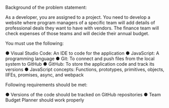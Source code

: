 Background of the problem statement: 

As a developer, you are assigned to a project. You need to develop a website where program managers of a specific team will add details of professional deals they want to have with vendors. The finance team will check expenses of those teams and will decide their annual budget.


You must use the following: 

● Visual Studio Code: An IDE to code for the application
● JavaScript: A programming language
● Git: To connect and push files from the local system to GitHub
● GitHub: To store the application code and track its versions
● JavaScript concepts: Functions, prototypes, primitives, objects, IIFEs, promises, async, and webpack

 

Following requirements should be met: 

● Versions of the code should be tracked on GitHub repositories 
● Team Budget Planner should work properly
